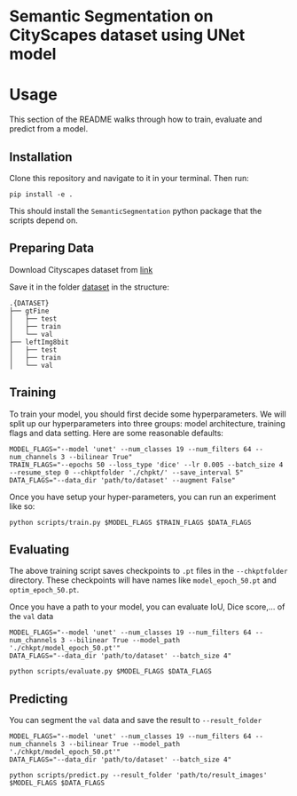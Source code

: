 # Semantic Segmentation on CityScapes dataset using UNet model

# Usage

This section of the README walks through how to train, evaluate and predict from a model.

## Installation

Clone this repository and navigate to it in your terminal. Then run:

```
pip install -e .
```

This should install the `SemanticSegmentation` python package that the scripts depend on.

## Preparing Data

Download Cityscapes dataset from [link](https://www.cityscapes-dataset.com/downloads/)

Save it in the folder [dataset](dataset) in the structure:
```
.{DATASET}
├── gtFine
│   ├── test
│   ├── train
│   └── val
├── leftImg8bit
│   ├── test
│   ├── train
│   └── val
```

## Training

To train your model, you should first decide some hyperparameters. We will split up our hyperparameters into three groups: model architecture, training flags and data setting. Here are some reasonable defaults:

```
MODEL_FLAGS="--model 'unet' --num_classes 19 --num_filters 64 --num_channels 3 --bilinear True"
TRAIN_FLAGS="--epochs 50 --loss_type 'dice' --lr 0.005 --batch_size 4 --resume_step 0 --chkptfolder './chpkt/' --save_interval 5"
DATA_FLAGS="--data_dir 'path/to/dataset' --augment False"
```

Once you have setup your hyper-parameters, you can run an experiment like so:

```
python scripts/train.py $MODEL_FLAGS $TRAIN_FLAGS $DATA_FLAGS
```

## Evaluating

The above training script saves checkpoints to `.pt` files in the `--chkptfolder` directory. These checkpoints will have names like `model_epoch_50.pt` and `optim_epoch_50.pt`.

Once you have a path to your model, you can evaluate IoU, Dice score,... of the `val` data
```
MODEL_FLAGS="--model 'unet' --num_classes 19 --num_filters 64 --num_channels 3 --bilinear True --model_path './chkpt/model_epoch_50.pt'"
DATA_FLAGS="--data_dir 'path/to/dataset' --batch_size 4"
```

```
python scripts/evaluate.py $MODEL_FLAGS $DATA_FLAGS
```

## Predicting

You can segment the `val` data and save the result to `--result_folder`
```
MODEL_FLAGS="--model 'unet' --num_classes 19 --num_filters 64 --num_channels 3 --bilinear True --model_path './chkpt/model_epoch_50.pt'"
DATA_FLAGS="--data_dir 'path/to/dataset' --batch_size 4"
```

```
python scripts/predict.py --result_folder 'path/to/result_images' $MODEL_FLAGS $DATA_FLAGS
```